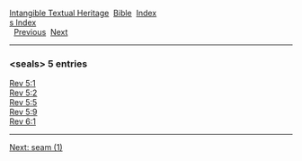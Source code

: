 [Intangible Textual Heritage](../../index)  [Bible](../index) 
[Index](index)   
[s Index](_s_)  
  [Previous](c09903)  [Next](c09905) 

------------------------------------------------------------------------

### &lt;seals&gt; 5 entries

[Rev 5:1](../kjv/rev005.htm#001)  
[Rev 5:2](../kjv/rev005.htm#002)  
[Rev 5:5](../kjv/rev005.htm#005)  
[Rev 5:9](../kjv/rev005.htm#009)  
[Rev 6:1](../kjv/rev006.htm#001)  

------------------------------------------------------------------------

[Next: seam (1)](c09905)
